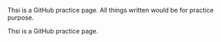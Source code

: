 Thsi is a GitHub practice page.
All things written would be for practice purpose.

Thsi is a GitHub practice page.
